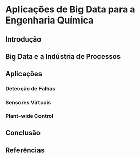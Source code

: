 # Aplicações de Big Data para a Engenharia Química

## Introdução

## Big Data e a Indústria de Processos

## Aplicações

### Detecção de Falhas

### Sensores Virtuais

### Plant-wide Control

## Conclusão


## Referências
